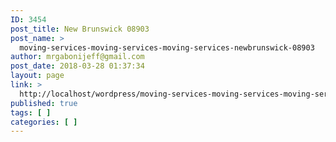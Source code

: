 ```yaml
---
ID: 3454
post_title: New Brunswick 08903
post_name: >
  moving-services-moving-services-moving-services-newbrunswick-08903
author: mrgabonijeff@gmail.com
post_date: 2018-03-28 01:37:34
layout: page
link: >
  http://localhost/wordpress/moving-services-moving-services-moving-services-newbrunswick-08903/
published: true
tags: [ ]
categories: [ ]
---
```

